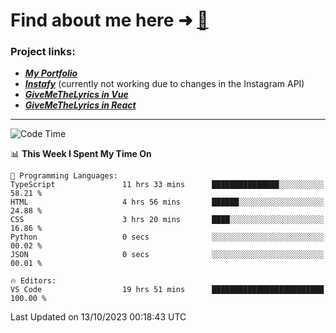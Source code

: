 # Find about me here ➜ [🧑](https://pauabella.dev)

### Project links:
- ***[My Portfolio](https://pauabella.dev)***
- ***[Instafy](https://instafy.me)*** (currently not working due to changes in the Instagram API)
- ***[GiveMeTheLyrics in Vue](https://lyrics.pauabella.dev)***
- ***[GiveMeTheLyrics in React](https://pauabella.dev/GiveMeTheLyrics)***

---
<!--START_SECTION:waka-->
![Code Time](http://img.shields.io/badge/Code%20Time-2%2C550%20hrs%2034%20mins-blue)

📊 **This Week I Spent My Time On** 

```text
💬 Programming Languages: 
TypeScript               11 hrs 33 mins      ███████████████░░░░░░░░░░   58.21 % 
HTML                     4 hrs 56 mins       ██████░░░░░░░░░░░░░░░░░░░   24.88 % 
CSS                      3 hrs 20 mins       ████░░░░░░░░░░░░░░░░░░░░░   16.86 % 
Python                   0 secs              ░░░░░░░░░░░░░░░░░░░░░░░░░   00.02 % 
JSON                     0 secs              ░░░░░░░░░░░░░░░░░░░░░░░░░   00.01 % 

🔥 Editors: 
VS Code                  19 hrs 51 mins      █████████████████████████   100.00 % 
```


 Last Updated on 13/10/2023 00:18:43 UTC
<!--END_SECTION:waka-->
